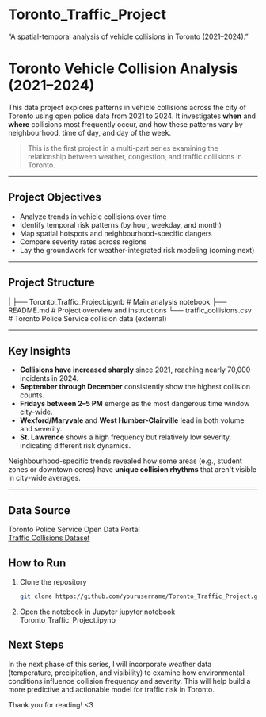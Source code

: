 # Toronto_Traffic_Project
“A spatial-temporal analysis of vehicle collisions in Toronto (2021–2024).”

# Toronto Vehicle Collision Analysis (2021–2024)

This data project explores patterns in vehicle collisions across the city of Toronto using open police data from 2021 to 2024. It investigates **when** and **where** collisions most frequently occur, and how these patterns vary by neighbourhood, time of day, and day of the week.

> This is the first project in a multi-part series examining the relationship between weather, congestion, and traffic collisions in Toronto.

---

## Project Objectives

- Analyze trends in vehicle collisions over time
- Identify temporal risk patterns (by hour, weekday, and month)
- Map spatial hotspots and neighbourhood-specific dangers
- Compare severity rates across regions
- Lay the groundwork for weather-integrated risk modeling (coming next)

---

## Project Structure
|
├── Toronto_Traffic_Project.ipynb # Main analysis notebook
├── README.md # Project overview and instructions
└── traffic_collisions.csv # Toronto Police Service collision data (external)

---

## Key Insights

- **Collisions have increased sharply** since 2021, reaching nearly 70,000 incidents in 2024.
- **September through December** consistently show the highest collision counts.
- **Fridays between 2–5 PM** emerge as the most dangerous time window city-wide.
- **Wexford/Maryvale** and **West Humber-Clairville** lead in both volume and severity.
- **St. Lawrence** shows a high frequency but relatively low severity, indicating different risk dynamics.

Neighbourhood-specific trends revealed how some areas (e.g., student zones or downtown cores) have **unique collision rhythms** that aren't visible in city-wide averages.

---

## Data Source

Toronto Police Service Open Data Portal  
[Traffic Collisions Dataset](https://data.torontopolice.on.ca/datasets/TorontoPS::traffic-collisions-open-data-asr-t-tbl-001/about)

## How to Run

1. Clone the repository  
   ```bash
   git clone https://github.com/yourusername/Toronto_Traffic_Project.git
2. Open the notebook in Jupyter
   jupyter notebook Toronto_Traffic_Project.ipynb

## Next Steps
In the next phase of this series, I will incorporate weather data (temperature, precipitation, and visibility) to examine how environmental conditions influence collision frequency and severity. This will help build a more predictive and actionable model for traffic risk in Toronto.

Thank you for reading!
<3
